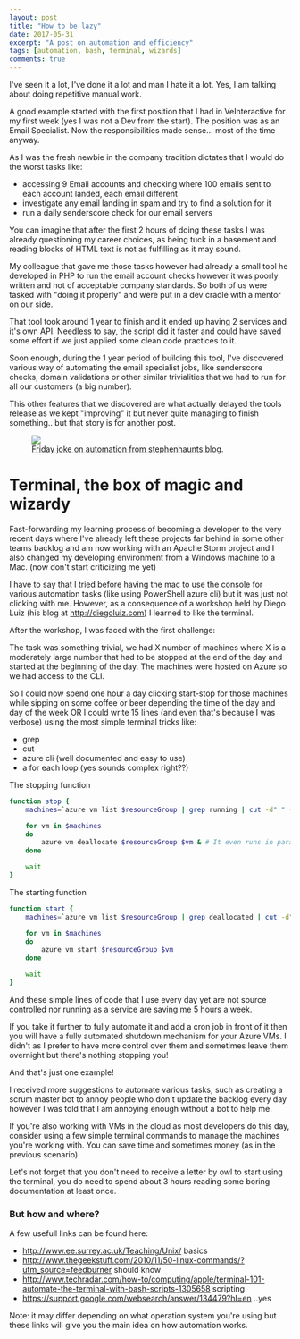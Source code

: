```yaml
---
layout: post
title: "How to be lazy"
date: 2017-05-31
excerpt: "A post on automation and efficiency"
tags: [automation, bash, terminal, wizards]
comments: true
---
```


I've seen it a lot, I've done it a lot and man I hate it a lot. Yes, I am talking about doing repetitive manual work.

A good example started with the first position that I had in 
VeInteractive for my first week (yes I was not a Dev from the start).
The position was as an Email Specialist. Now the responsibilities made sense... most of the time anyway.

As I was the fresh newbie in the company tradition dictates that I would do the worst tasks like:
- accessing 9 Email accounts and checking where 100 emails sent to each account landed, each email different
- investigate any email landing in spam and try to find a solution for it
- run a daily senderscore check for our email servers

You can imagine that after the first 2 hours of doing these tasks I was already questioning my career choices, 
as being tuck in a basement and reading blocks of HTML text is not as fulfilling as it may sound.

My colleague that gave me those tasks however had already a small tool he developed in PHP to run the email 
account checks however it was poorly written and not of acceptable company standards.
So both of us were tasked with "doing it properly" and were put in a dev cradle with a mentor on our side.

That tool took around 1 year to finish and it ended up having 2 services and it's own API. Needless to say, the script 
did it faster and could have saved some effort if we just applied some clean code practices to it.

Soon enough, during the 1 year period of building this tool,  I've discovered various way of automating the 
email specialist jobs, like senderscore checks, domain validations or other similar trivialities 
that we had to run for all our customers (a big number). 

This other features that we discovered are what actually delayed the tools release as we kept "improving" it but 
never quite managing to finish something.. but that story is for another post.

<figure>
	<a href="https://stephenhaunts.com/2015/10/02/friday-joke-automation/"><img src="https://stephenhaunts.files.wordpress.com/2015/09/4.gif"></a>
	<figcaption><a href="https://stephenhaunts.files.wordpress.com/2015/09/4.gif" title="Friday joke on automation from stephenhaunts blog">Friday joke on automation from stephenhaunts blog</a>.</figcaption>
</figure>

# Terminal, the box of magic and wizardy

Fast-forwarding my learning process of becoming a developer to the very recent days where 
I've already left these projects far behind in some other teams backlog and am now working 
with an Apache Storm project and I also changed my developing environment from a Windows machine to a Mac.
(now don't start criticizing me yet)

I have to say that I tried before having the mac to use the console for various automation 
tasks (like using PowerShell azure cli) but it was just not clicking with me.
However, as a consequence of a workshop held by Diego Luiz (his blog at http://diegoluiz.com) I learned to like the terminal.

After the workshop, I was faced with the first challenge:

The task was something trivial, we had X number of machines where X is a moderately large number that had to 
be stopped at the end of the day and started at the beginning of the day.
The machines were hosted on Azure so we had access to the CLI.

So I could now spend one hour a day clicking start-stop for those machines while sipping 
on some coffee or beer depending the time of the day and day of the week 
OR I could write 15 lines (and even that's because I was verbose) using the most simple terminal tricks like:
- grep
- cut
- azure cli (well documented and easy to use)
- a for each loop (yes sounds complex right??)

The stopping function

```bash
function stop {
    machines=`azure vm list $resourceGroup | grep running | cut -d" " -f14`

    for vm in $machines
    do
        azure vm deallocate $resourceGroup $vm & # It even runs in parallel! Just add a &!
    done

    wait
}
```

The starting function 

```bash
function start {
    machines=`azure vm list $resourceGroup | grep deallocated | cut -d" " -f14`

    for vm in $machines
    do
        azure vm start $resourceGroup $vm
    done

    wait
}
```

And these simple lines of code that I use every day yet are not source controlled nor running as a service are saving 
me 5 hours a week.

If you take it further to fully automate it and add a cron job in front of it then you will have a fully automated 
shutdown mechanism for your Azure VMs. 
I didn't as I prefer to have more control over them and sometimes leave them overnight but there's nothing stopping you!

And that's just one example!

I received more suggestions to automate various tasks, such as creating a scrum master bot to annoy 
people who don't update the backlog every day however I was told that I am annoying enough without a bot to help me.

If you're also working with VMs in the cloud as most developers do this day, consider using a few simple terminal commands
to manage the machines you're working with. You can save time and sometimes money (as in the previous scenario)

Let's not forget that you don't need to receive a letter by owl to start using the terminal, 
you do need to spend about 3 hours reading some boring documentation at least once.

###  But how and where?

A few usefull links can be found here:
- http://www.ee.surrey.ac.uk/Teaching/Unix/ basics
- http://www.thegeekstuff.com/2010/11/50-linux-commands/?utm_source=feedburner should know
- http://www.techradar.com/how-to/computing/apple/terminal-101-automate-the-terminal-with-bash-scripts-1305658 scripting
- https://support.google.com/websearch/answer/134479?hl=en ..yes

Note: it may differ depending on what operation system you're using but these links will give you the main idea on how automation works.
